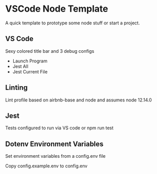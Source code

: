 # VSCode Node Template

A quick template to prototype some node stuff or start a project.

## VS Code

Sexy colored title bar and 3 debug configs

- Launch Program
- Jest All
- Jest Current File

## Linting

Lint profile based on airbnb-base and node and assumes node 12.14.0

## Jest

Tests configured to run via VS code or npm run test

## Dotenv Environment Variables

Set environment variables from a config.env file

Copy config.example.env to config.env
